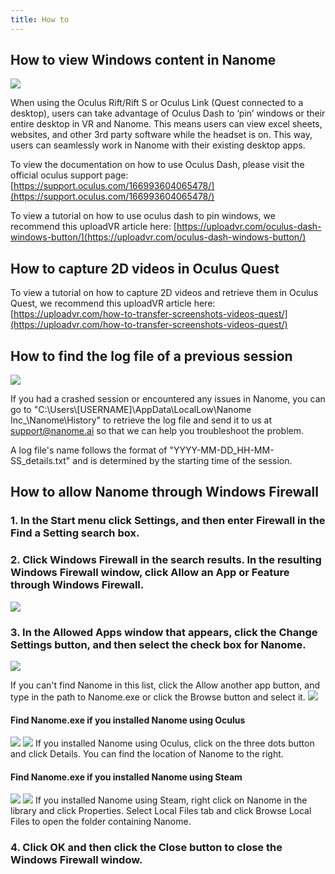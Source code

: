 ```yaml
---
title: How to
---
```


## How to view Windows content in Nanome

![](/assets/howto-page/OculusDash.gif)

When using the Oculus Rift/Rift S or Oculus Link (Quest connected to a desktop), users can take advantage of Oculus Dash to ‘pin’ windows or their entire desktop in VR and Nanome. This means users can view excel sheets, websites, and other 3rd party software while the headset is on. This way, users can seamlessly work in Nanome with their existing desktop apps.

To view the documentation on how to use Oculus Dash, please visit the official oculus support page: [https://support.oculus.com/166993604065478/](https://support.oculus.com/166993604065478/)

To view a tutorial on how to use oculus dash to pin windows, we recommend this uploadVR article here: [https://uploadvr.com/oculus-dash-windows-button/](https://uploadvr.com/oculus-dash-windows-button/)

## How to capture 2D videos in Oculus Quest

To view a tutorial on how to capture 2D videos and retrieve them in Oculus Quest, we recommend this uploadVR article here: [https://uploadvr.com/how-to-transfer-screenshots-videos-quest/](https://uploadvr.com/how-to-transfer-screenshots-videos-quest/)

## How to find the log file of a previous session

![](/assets/howto-page/LogFile.png)

If you had a crashed session or encountered any issues in Nanome, you can go to "C:\Users\\[USERNAME]\AppData\LocalLow\Nanome Inc_\Nanome\History" to retrieve the log file and send it to us at support@nanome.ai so that we can help you troubleshoot the problem.

A log file's name follows the format of "YYYY-MM-DD_HH-MM-SS_details.txt" and is determined by the starting time of the session.

## How to allow Nanome through Windows Firewall

### 1. In the Start menu click Settings, and then enter Firewall in the Find a Setting search box.

### 2. Click Windows Firewall in the search results. In the resulting Windows Firewall window, click Allow an App or Feature through Windows Firewall.
![](/assets/howto-page/Firewall1.png)

### 3. In the Allowed Apps window that appears, click the Change Settings button, and then select the check box for Nanome.
![](/assets/howto-page/Firewall2.png)

If you can't find Nanome in this list, click the Allow another app button, and type in the path to Nanome.exe or click the Browse button and select it.
![](/assets/howto-page/Firewall3.png)

#### Find Nanome.exe if you installed Nanome using Oculus

![](/assets/howto-page/Path_Oculus0.png)
![](/assets/howto-page/Path_Oculus1.png)
If you installed Nanome using Oculus, click on the three dots button and click Details. You can find the location of Nanome to the right.

#### Find Nanome.exe if you installed Nanome using Steam

![](/assets/howto-page/Path_Steam0.png)
![](/assets/howto-page/Path_Steam1.png)
If you installed Nanome using Steam, right click on Nanome in the library and click Properties. Select Local Files tab and click Browse Local Files to open the folder containing Nanome.

### 4. Click OK and then click the Close button to close the Windows Firewall window.


<!--
## How to load molecules or workspace



## How to save my molecules or workspace

## How to change the display of the molecule

## How to view a Density Map

## How to change the Density Map Configuration

## How to play a trajectory

## How to view docked results

## How to focus on a binding site

## How to build a small molecule

## How to build an animation via frame duplication

## How to measure distances

## How to rotate a bond with measurements

## How to do advanced selection

## How to mutate a residue

## How to align structures through the RMSD plugin

## How to hide the environment

## How to export an image or file

## How to request presenter

## How to change the audio settings

## How to change your name

## How to teleport

## How to build/modify a macro -->
